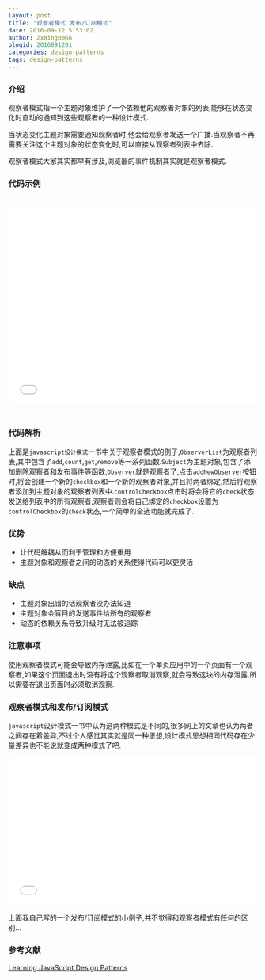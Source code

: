 ```yaml
---
layout: post
title: "观察者模式 发布/订阅模式"
date: 2016-09-12 5:53:02
author: ZxBing0066
blogid: 2016091201
categories: design-patterns
tags: design-patterns
---
```


### 介绍

观察者模式指一个主题对象维护了一个依赖他的观察者对象的列表,能够在状态变化时自动的通知到这些观察者的一种设计模式.

当状态变化主题对象需要通知观察者时,他会给观察者发送一个广播.当观察者不再需要关注这个主题对象的状态变化时,可以直接从观察者列表中去除.

观察者模式大家其实都早有涉及,浏览器的事件机制其实就是观察者模式.

### 代码示例

<iframe style="padding: 20px 0;" width="100%" height="400" src="//jsfiddle.net/ZxBing0066/2oeg4oqm/embedded/js,html,result/dark/" allowfullscreen="allowfullscreen" frameborder="0"></iframe>

### 代码解析

上面是`javascript设计模式`一书中关于观察者模式的例子,`ObserverList`为观察者列表,其中包含了`add`,`count`,`get`,`remove`等一系列函数.`Subject`为主题对象,包含了添加删除观察者和发布事件等函数,`Observer`就是观察者了,点击`addNewObserver`按钮时,将会创建一个新的`checkbox`和一个新的观察者对象,并且将两者绑定,然后将观察者添加到主题对象的观察者列表中.`controlCheckbox`点击时将会将它的`check`状态发送给列表中的所有观察者,观察者则会将自己绑定的`checkbox`设置为`controlCheckbox`的`check`状态,一个简单的全选功能就完成了.

### 优势

  * 让代码解耦从而利于管理和方便重用
  * 主题对象和观察者之间的动态的关系使得代码可以更灵活

### 缺点

  * 主题对象出错的话观察者没办法知道
  * 主题对象会盲目的发送事件给所有的观察者
  * 动态的依赖关系导致升级时无法被追踪

### 注意事项

使用观察者模式可能会导致内存泄露,比如在一个单页应用中的一个页面有一个观察者,如果这个页面退出时没有将这个观察者取消观察,就会导致这块的内存泄露.所以需要在退出页面时必须取消观察.

### 观察者模式和发布/订阅模式

`javascript`设计模式一书中认为这两种模式是不同的,很多网上的文章也认为两者之间存在着差异,不过个人感觉其实就是同一种思想,设计模式思想相同代码存在少量差异也不能说就变成两种模式了吧.

<iframe width="100%" height="300" src="//jsfiddle.net/ZxBing0066/wqz4noow/2/embedded/js,html,result/dark/" allowfullscreen="allowfullscreen" frameborder="0"></iframe>

上面我自己写的一个发布/订阅模式的小例子,并不觉得和观察者模式有任何的区别...

### 参考文献

[Learning JavaScript Design Patterns](https://addyosmani.com/resources/essentialjsdesignpatterns/book/#observerpatternjavascript)